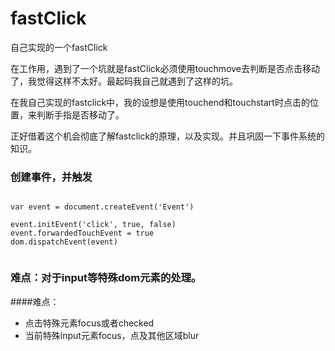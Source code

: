 # fastClick
自己实现的一个fastClick




在工作用，遇到了一个坑就是fastClick必须使用touchmove去判断是否点击移动了，我觉得这样不太好。最起码我自己就遇到了这样的坑。

在我自己实现的fastclick中，我的设想是使用touchend和touchstart时点击的位置，来判断手指是否移动了。

正好借着这个机会彻底了解fastclick的原理，以及实现。并且巩固一下事件系统的知识。


### 创建事件，并触发

```

var event = document.createEvent('Event')

event.initEvent('click', true, false)
event.forwardedTouchEvent = true
dom.dispatchEvent(event)


```

### 难点：对于input等特殊dom元素的处理。

####难点：

- 点击特殊元素focus或者checked
- 当前特殊input元素focus，点及其他区域blur



```

```